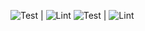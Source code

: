 ![Test](https://img.shields.io/badge/Test-success-93b023?&style=for-the-badge) | 
      ![Lint](https://img.shields.io/badge/Test-success-93b023?&style=for-the-badge)
![Test](https://img.shields.io/badge/Test--93b023?&style=for-the-badge) | 
      ![Lint](https://img.shields.io/badge/Lint-success-blue?&style=for-the-badge)
